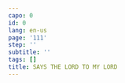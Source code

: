 ```yaml
---
capo: 0
id: 0
lang: en-us
page: '111'
step: ''
subtitle: ''
tags: []
title: SAYS THE LORD TO MY LORD
---
```

